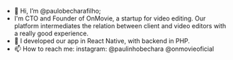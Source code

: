 - 👋 Hi, I’m @paulobecharafilho;
- I'm CTO and Founder of OnMovie, a startup for video editing. Our platform intermediates the relation between client and video editors with a really good experience.
- 🌱 I developed our app in React Native, with backend in PHP.
- 📫 How to reach me: instagram: @paulinhobechara @onmovieoficial

<!---
paulobecharafilho/paulobecharafilho is a ✨ special ✨ repository because its `README.md` (this file) appears on your GitHub profile.
You can click the Preview link to take a look at your changes.
--->

